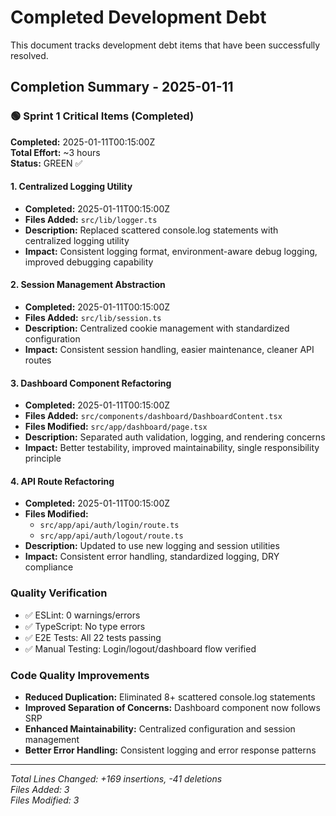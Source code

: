 # Completed Development Debt

This document tracks development debt items that have been successfully resolved.

## Completion Summary - 2025-01-11

### 🟢 Sprint 1 Critical Items (Completed)

**Completed:** 2025-01-11T00:15:00Z  
**Total Effort:** ~3 hours  
**Status:** GREEN ✅

#### 1. Centralized Logging Utility
- **Completed:** 2025-01-11T00:15:00Z
- **Files Added:** `src/lib/logger.ts`
- **Description:** Replaced scattered console.log statements with centralized logging utility
- **Impact:** Consistent logging format, environment-aware debug logging, improved debugging capability

#### 2. Session Management Abstraction  
- **Completed:** 2025-01-11T00:15:00Z
- **Files Added:** `src/lib/session.ts`
- **Description:** Centralized cookie management with standardized configuration
- **Impact:** Consistent session handling, easier maintenance, cleaner API routes

#### 3. Dashboard Component Refactoring
- **Completed:** 2025-01-11T00:15:00Z
- **Files Added:** `src/components/dashboard/DashboardContent.tsx`
- **Files Modified:** `src/app/dashboard/page.tsx`
- **Description:** Separated auth validation, logging, and rendering concerns
- **Impact:** Better testability, improved maintainability, single responsibility principle

#### 4. API Route Refactoring
- **Completed:** 2025-01-11T00:15:00Z
- **Files Modified:** 
  - `src/app/api/auth/login/route.ts`
  - `src/app/api/auth/logout/route.ts`
- **Description:** Updated to use new logging and session utilities
- **Impact:** Consistent error handling, standardized logging, DRY compliance

### Quality Verification
- ✅ ESLint: 0 warnings/errors
- ✅ TypeScript: No type errors  
- ✅ E2E Tests: All 22 tests passing
- ✅ Manual Testing: Login/logout/dashboard flow verified

### Code Quality Improvements
- **Reduced Duplication:** Eliminated 8+ scattered console.log statements
- **Improved Separation of Concerns:** Dashboard component now follows SRP
- **Enhanced Maintainability:** Centralized configuration and session management
- **Better Error Handling:** Consistent logging and error response patterns

---

*Total Lines Changed: +169 insertions, -41 deletions*  
*Files Added: 3*  
*Files Modified: 3*